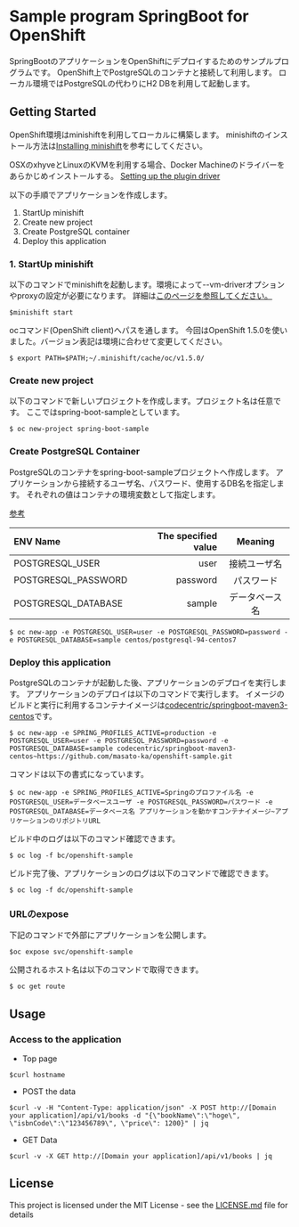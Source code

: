 # Sample program SpringBoot for OpenShift

SpringBootのアプリケーションをOpenShiftにデプロイするためのサンプルプログラムです。
OpenShift上でPostgreSQLのコンテナと接続して利用します。
ローカル環境ではPostgreSQLの代わりにH2 DBを利用して起動します。

## Getting Started

OpenShift環境はminishiftを利用してローカルに構築します。
minishiftのインストール方法は[Installing minishift](https://docs.openshift.org/latest/minishift/getting-started/installing.html)を参考にしてください。

OSXのxhyveとLinuxのKVMを利用する場合、Docker Machineのドライバーをあらかじめインストールする。
[Setting up the plugin driver](https://docs.openshift.org/latest/minishift/getting-started/setting-up-driver-plugin.html)

以下の手順でアプリケーションを作成します。

1. StartUp minishift
2. Create new project
3. Create PostgreSQL container
4. Deploy this application

### 1. StartUp minishift

以下のコマンドでminishiftを起動します。環境によって--vm-driverオプションやproxyの設定が必要になります。
詳細は[このページを参照してください。](https://docs.openshift.org/latest/minishift/index.html)

```
$minishift start
```

ocコマンド(OpenShift client)へパスを通します。
今回はOpenShift 1.5.0を使いました。バージョン表記は環境に合わせて変更してください。

```
$ export PATH=$PATH;~/.minishift/cache/oc/v1.5.0/
```

### Create new project

以下のコマンドで新しいプロジェクトを作成します。プロジェクト名は任意です。
ここではspring-boot-sampleとしています。

```
$ oc new-project spring-boot-sample
```

### Create PostgreSQL Container

PostgreSQLのコンテナをspring-boot-sampleプロジェクトへ作成します。
アプリケーションから接続するユーザ名、パスワード、使用するDB名を指定します。
それぞれの値はコンテナの環境変数として指定します。

[参考](https://docs.openshift.org/latest/using_images/db_images/postgresql.html)

| ENV Name   | The specified value | Meaning |
|:-----------|--------------------:|:-------:|
| POSTGRESQL_USER       |        user |     接続ユーザ名     |
| POSTGRESQL_PASSWORD     |      password |    パスワード    |
| POSTGRESQL_DATABASE       |        sample |     データベース名    |



```
$ oc new-app -e POSTGRESQL_USER=user -e POSTGRESQL_PASSWORD=password -e POSTGRESQL_DATABASE=sample centos/postgresql-94-centos7
```

### Deploy this application

PostgreSQLのコンテナが起動した後、アプリケーションのデプロイを実行します。
アプリケーションのデプロイは以下のコマンドで実行します。
イメージのビルドと実行に利用するコンテナイメージは[codecentric/springboot-maven3-centos](https://hub.docker.com/r/codecentric/springboot-maven3-centos/)です。

```
$ oc new-app -e SPRING_PROFILES_ACTIVE=production -e POSTGRESQL_USER=user -e POSTGRESQL_PASSWORD=password -e POSTGRESQL_DATABASE=sample codecentric/springboot-maven3-centos~https://github.com/masato-ka/openshift-sample.git
```

コマンドは以下の書式になっています。
```
$ oc new-app -e SPRING_PROFILES_ACTIVE=Springのプロファイル名 -e POSTGRESQL_USER=データベースユーザ -e POSTGRESQL_PASSWORD=パスワード -e POSTGRESQL_DATABASE=データベース名 アプリケーションを動かすコンテナイメージ~アプリケーションのリポジトリURL
```

ビルド中のログは以下のコマンド確認できます。

```
$ oc log -f bc/openshift-sample
```

ビルド完了後、アプリケーションのログは以下のコマンドで確認できます。

```
$ oc log -f dc/openshift-sample
```

### URLのexpose

下記のコマンドで外部にアプリケーションを公開します。

```
$oc expose svc/openshift-sample
```

公開されるホスト名は以下のコマンドで取得できます。

```
$ oc get route
```

## Usage

### Access to the application

* Top page

```
$curl hostname
```

* POST the data

```
$curl -v -H "Content-Type: application/json" -X POST http://[Domain your application]/api/v1/books -d "{\"bookName\":\"hoge\", \"isbnCode\":\"123456789\", \"price\": 1200}" | jq
```

* GET Data

```
$curl -v -X GET http://[Domain your application]/api/v1/books | jq
```


## License

This project is licensed under the MIT License - see the [LICENSE.md](LICENSE.md) file for details

